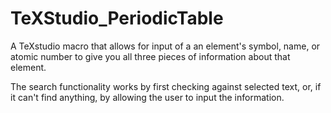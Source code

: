 # TeXStudio_PeriodicTable

A TeXstudio macro that allows for input of a an element's symbol, name, or atomic number to give you all three pieces of information about that element.

The search functionality works by first checking against selected text, or, if it can't find anything, by allowing the user to input the information.
